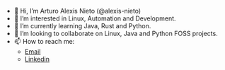 - 👋 Hi, I’m Arturo Alexis Nieto (@alexis-nieto)
- 👀 I’m interested in Linux, Automation and Development.
- 🌱 I’m currently learning Java, Rust and Python.
- 💞️ I’m looking to collaborate on Linux, Java and Python FOSS projects.
- 📫 How to reach me:
  - [Email](mailto:github.arturo@nieto.onl)
  - [Linkedin](linkedin.com/in/arturonieto97)

<!---
alexis-nieto/alexis-nieto is a ✨ special ✨ repository because its `README.md` (this file) appears on your GitHub profile.
You can click the Preview link to take a look at your changes.
--->
